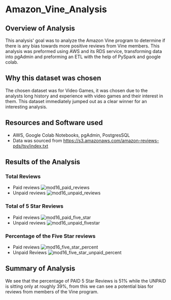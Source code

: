 # Amazon_Vine_Analysis
## Overview of Analysis
This analysis' goal was to analyze the Amazon Vine program to determine if there is any bias towards more positive reviews from Vine members. This analysis was preformed using AWS and its RDS service, transforming data into pgAdmin and preforming an ETL with the help of PySpark and google colab. 
## Why this dataset was chosen 
The chosen dataset was for Video Games, it was chosen due to the analysts long history and experience with video games and their interest in them. This dataset immediately jumped out as a clear winner for an interesting analysis.
## Resources and Software used
- AWS, Google Colab Notebooks, pgAdmin, PostgresSQL
- Data was sourced from https://s3.amazonaws.com/amazon-reviews-pds/tsv/index.txt
## Results of the Analysis
### Total Reviews
- Paid reviews
![mod16_paid_reviews](https://user-images.githubusercontent.com/102084269/187047848-d291ab75-4e0d-4429-9061-faedbcd17ce3.PNG)
- Unpaid reviews
![mod16_unpaid_reviews](https://user-images.githubusercontent.com/102084269/187047869-2d1f52e1-4847-4403-8d07-5d747d3bca11.PNG)
### Total of 5 Star Reviews
- Paid reviews
![mod16_paid_five_star](https://user-images.githubusercontent.com/102084269/187047897-387ce336-57c4-4f5c-a611-4bc1002c7bad.PNG)
- Unpaid reviews
![mod16_unpaid_fivestar](https://user-images.githubusercontent.com/102084269/187047902-75b2123d-27ea-4bdf-9080-f734ca1e825f.PNG)
### Percentage of the Five Star reviews
- Paid reviews
![mod16_five_star_percent](https://user-images.githubusercontent.com/102084269/187047914-cdc58391-7435-4402-9b80-bbcdd784ba70.PNG)
- Unpaid Reviews
![mod16_five_star_unpaid_percent](https://user-images.githubusercontent.com/102084269/187047923-efe2e00e-4e4e-4b04-a298-dd2a2c65fb4d.PNG)
## Summary of Analysis
We see that the percentage of PAID 5 Star Reviews is 51% while the UNPAID is sitting only at roughly 39%, from this we can see a potential bias for reviews from members of the Vine program.
